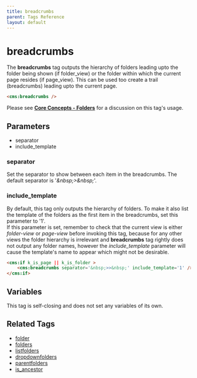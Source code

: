 ```yaml
---
title: breadcrumbs
parent: Tags Reference
layout: default
---
```


# breadcrumbs

The **breadcrumbs** tag outputs the hierarchy of folders leading upto the folder being shown (if folder\_view) or the folder within which the current page resides (if page\_view). This can be used too create a trail (breadcrumbs) leading upto the current page.

```html
<cms:breadcrumbs />
```

Please see [**Core Concepts - Folders**](../concepts/using-folders.html) for a discussion on this tag's usage.

## Parameters

* separator
* include\_template

### separator

Set the separator to show between each item in the breadcrumbs. The default separator is '_&amp;nbsp;&gt;&amp;nbsp;_'.

### include_template

By default, this tag only outputs the hierarchy of folders. To make it also list the template of the folders as the first item in the breadcrumbs, set this parameter to '1'.<br/>
If this parameter is set, remember to check that the current view is either _folder-view_ or _page-view_ before invoking this tag, because for any other views the folder hierarchy is irrelevant and **breadcrumbs** tag rightly does not output any folder names, however the *include\_template* parameter will cause the template's name to appear which might not be desirable.

```html
<cms:if k_is_page || k_is_folder >
    <cms:breadcrumbs separator='&nbsp;>>&nbsp;' include_template='1' />
</cms:if>
```

## Variables

This tag is self-closing and does not set any variables of its own.

## Related Tags

* [folder](./folder.html)
* [folders](./folders.html)
* [listfolders](./listfolders.html)
* [dropdownfolders](./dropdownfolders.html)
* [parentfolders](./parentfolders.html)
* [is\_ancestor](../is_ancestor.html)
